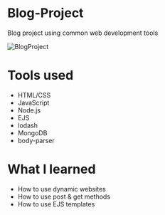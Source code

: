 # Blog-Project
Blog project using common web development tools

![BlogProject](https://i.postimg.cc/HntGv4cw/Blog-Project.png)

# Tools used

* HTML/CSS
* JavaScript
* Node.js
* EJS
* lodash
* MongoDB
* body-parser

# What I learned

* How to use dynamic websites
* How to use post & get methods
* How to use EJS templates
